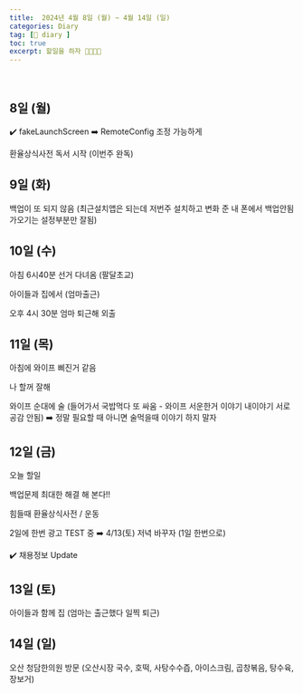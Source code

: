 ```yaml
---
title:  2024년 4월 8일 (월) ~ 4월 14일 (일)
categories: Diary
tag: [📒 diary ]
toc: true
excerpt: 할일을 하자 🤸🏻🏃🏻
---
```

​

## 8일 (월)

✔️ fakeLaunchScreen ➡️ RemoteConfig 조정 가능하게

환율상식사전 독서 시작 (이번주 완독)

## 9일 (화)

백업이 또 되지 않음 (최근설치앱은 되는데 저번주 설치하고 변화 준 내 폰에서 백업안됨 가오기는 설정부분만 잘됨)

## 10일 (수)

아침 6시40분 선거 다녀옴 (팔달초교)

아이들과 집에서 (엄마출근)

오후 4시 30분 엄마 퇴근해 외출

## 11일 (목)

아침에 와이프 삐진거 같음

나 할꺼 잘해

와이프 순대에 술 (들어가서 국밥먹다 또 싸움 - 와이프 서운한거 이야기 내이야기 서로 공감 안됨)
➡️ 정말 필요할 때 아니면 술먹을때 이야기 하지 말자

## 12일 (금)

오늘 할일

백업문제 최대한 해결 해 본다!!

힘들때 환율상식사전 / 운동

2일에 한번 광고 TEST 중 ➡️ 4/13(토) 저녁 바꾸자 (1일 한번으로)

✔️ 채용정보 Update

## 13일 (토)

아이들과 함께 집 (엄마는 출근했다 일찍 퇴근)

## 14일 (일)

오산 청담한의원 방문 (오산시장 국수, 호떡, 사탕수수즙, 아이스크림, 곱창볶음, 탕수육, 장보거)

<br><br><br>
